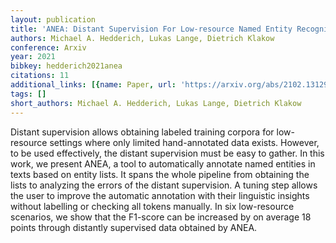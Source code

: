 ```yaml
---
layout: publication
title: 'ANEA: Distant Supervision For Low-resource Named Entity Recognition'
authors: Michael A. Hedderich, Lukas Lange, Dietrich Klakow
conference: Arxiv
year: 2021
bibkey: hedderich2021anea
citations: 11
additional_links: [{name: Paper, url: 'https://arxiv.org/abs/2102.13129'}]
tags: []
short_authors: Michael A. Hedderich, Lukas Lange, Dietrich Klakow
---
```

Distant supervision allows obtaining labeled training corpora for
low-resource settings where only limited hand-annotated data exists. However,
to be used effectively, the distant supervision must be easy to gather. In this
work, we present ANEA, a tool to automatically annotate named entities in texts
based on entity lists. It spans the whole pipeline from obtaining the lists to
analyzing the errors of the distant supervision. A tuning step allows the user
to improve the automatic annotation with their linguistic insights without
labelling or checking all tokens manually. In six low-resource scenarios, we
show that the F1-score can be increased by on average 18 points through
distantly supervised data obtained by ANEA.